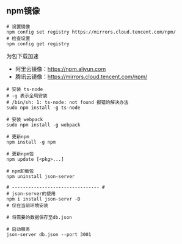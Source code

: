 ## npm镜像
```shell
# 设置镜像
npm config set registry https://mirrors.cloud.tencent.com/npm/
# 检查设置
npm config get registry
```
为包下载加速
* 阿里云镜像：https://npm.aliyun.com
* 腾讯云镜像：https://mirrors.cloud.tencent.com/npm/
```shell
# 安装 ts-node
# -g 表示全局安装
# /bin/sh: 1: ts-node: not found 报错的解决办法
sudo npm install -g ts-node

# 安装 webpack
sudo npm install -g webpack

# 更新npm
npm install -g npm

# 更新npm包
npm update [<pkg>...]

# npm卸载包
npm uninstall json-server

# -------------------------------- #
# json-server的使用
npm i install json-servr -D
# 仅在当前环境安装

# 将需要的数据保存至db.json

# 启动服务
json-server db.json --port 3001
```